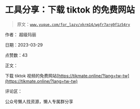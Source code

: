 # 工具分享：下载 tiktok 的免费网站

> 原文：[`www.yuque.com/for_lazy/xkrm14/wgfr7arg9f1z54ry`](https://www.yuque.com/for_lazy/xkrm14/wgfr7arg9f1z54ry)

作者： 超级玛丽

日期：2023-03-29

点赞数：43

正文：

下载 tiktok 视频的免费网站[https://tikmate.online/?lang=tw-tw](https://tikmate.online/?lang=tw-tw)

评论区：

公众号懒人找资源，懒人专属群分享

